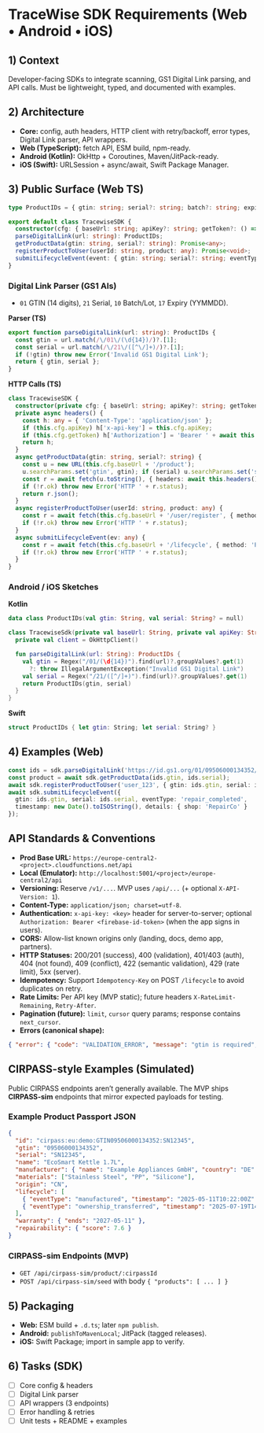 
# TraceWise SDK Requirements (Web • Android • iOS)

## 1) Context
Developer-facing SDKs to integrate scanning, GS1 Digital Link parsing, and API calls. Must be lightweight, typed, and documented with examples.

## 2) Architecture
- **Core:** config, auth headers, HTTP client with retry/backoff, error types, Digital Link parser, API wrappers.
- **Web (TypeScript):** fetch API, ESM build, npm-ready.
- **Android (Kotlin):** OkHttp + Coroutines, Maven/JitPack-ready.
- **iOS (Swift):** URLSession + async/await, Swift Package Manager.

## 3) Public Surface (Web TS)
```ts
type ProductIDs = { gtin: string; serial?: string; batch?: string; expiry?: string };

export default class TracewiseSDK {
  constructor(cfg: { baseUrl: string; apiKey?: string; getToken?: () => Promise<string>; timeoutMs?: number });
  parseDigitalLink(url: string): ProductIDs;
  getProductData(gtin: string, serial?: string): Promise<any>;
  registerProductToUser(userId: string, product: any): Promise<void>;
  submitLifecycleEvent(event: { gtin: string; serial?: string; eventType: string; timestamp: string; details?: any }): Promise<void>;
}
```

### Digital Link Parser (GS1 AIs)
- `01` GTIN (14 digits), `21` Serial, `10` Batch/Lot, `17` Expiry (YYMMDD).

**Parser (TS)**
```ts
export function parseDigitalLink(url: string): ProductIDs {
  const gtin = url.match(/\/01\/(\d{14})/)?.[1];
  const serial = url.match(/\/21\/([^\/]+)/)?.[1];
  if (!gtin) throw new Error('Invalid GS1 Digital Link');
  return { gtin, serial };
}
```

**HTTP Calls (TS)**
```ts
class TracewiseSDK {
  constructor(private cfg: { baseUrl: string; apiKey?: string; getToken?: () => Promise<string> }){}
  private async headers() {
    const h: any = { 'Content-Type': 'application/json' };
    if (this.cfg.apiKey) h['x-api-key'] = this.cfg.apiKey;
    if (this.cfg.getToken) h['Authorization'] = 'Bearer ' + await this.cfg.getToken();
    return h;
  }
  async getProductData(gtin: string, serial?: string) {
    const u = new URL(this.cfg.baseUrl + '/product');
    u.searchParams.set('gtin', gtin); if (serial) u.searchParams.set('serial', serial);
    const r = await fetch(u.toString(), { headers: await this.headers() });
    if (!r.ok) throw new Error('HTTP ' + r.status);
    return r.json();
  }
  async registerProductToUser(userId: string, product: any) {
    const r = await fetch(this.cfg.baseUrl + '/user/register', { method: 'POST', headers: await this.headers(), body: JSON.stringify({ userId, product }) });
    if (!r.ok) throw new Error('HTTP ' + r.status);
  }
  async submitLifecycleEvent(ev: any) {
    const r = await fetch(this.cfg.baseUrl + '/lifecycle', { method: 'POST', headers: await this.headers(), body: JSON.stringify(ev) });
    if (!r.ok) throw new Error('HTTP ' + r.status);
  }
}
```

### Android / iOS Sketches
**Kotlin**
```kotlin
data class ProductIDs(val gtin: String, val serial: String? = null)

class TracewiseSdk(private val baseUrl: String, private val apiKey: String? = null) {
  private val client = OkHttpClient()

  fun parseDigitalLink(url: String): ProductIDs {
    val gtin = Regex("/01/(\d{14})").find(url)?.groupValues?.get(1)
      ?: throw IllegalArgumentException("Invalid GS1 Digital Link")
    val serial = Regex("/21/([^/]+)").find(url)?.groupValues?.get(1)
    return ProductIDs(gtin, serial)
  }
}
```

**Swift**
```swift
struct ProductIDs { let gtin: String; let serial: String? }
```

## 4) Examples (Web)
```ts
const ids = sdk.parseDigitalLink('https://id.gs1.org/01/09506000134352/21/SN12345');
const product = await sdk.getProductData(ids.gtin, ids.serial);
await sdk.registerProductToUser('user_123', { gtin: ids.gtin, serial: ids.serial, purchaseDate: '2025-08-10' });
await sdk.submitLifecycleEvent({
  gtin: ids.gtin, serial: ids.serial, eventType: 'repair_completed',
  timestamp: new Date().toISOString(), details: { shop: 'RepairCo' }
});
```


## API Standards & Conventions

- **Prod Base URL:** `https://europe-central2-<project>.cloudfunctions.net/api`
- **Local (Emulator):** `http://localhost:5001/<project>/europe-central2/api`
- **Versioning:** Reserve `/v1/...`. MVP uses `/api/...` (+ optional `X-API-Version: 1`).
- **Content-Type:** `application/json; charset=utf-8`.
- **Authentication:** `x-api-key: <key>` header for server-to-server; optional `Authorization: Bearer <firebase-id-token>` (when the app signs in users).
- **CORS:** Allow-list known origins only (landing, docs, demo app, partners).
- **HTTP Statuses:** 200/201 (success), 400 (validation), 401/403 (auth), 404 (not found), 409 (conflict), 422 (semantic validation), 429 (rate limit), 5xx (server).
- **Idempotency:** Support `Idempotency-Key` on POST `/lifecycle` to avoid duplicates on retry.
- **Rate Limits:** Per API key (MVP static); future headers `X-RateLimit-Remaining`, `Retry-After`.
- **Pagination (future):** `limit`, `cursor` query params; response contains `next_cursor`.
- **Errors (canonical shape):**
```json
{ "error": { "code": "VALIDATION_ERROR", "message": "gtin is required", "details": { "field": "gtin" } } }
```

## CIRPASS-style Examples (Simulated)

Public CIRPASS endpoints aren’t generally available. The MVP ships **CIRPASS-sim** endpoints that mirror expected payloads for testing.

### Example Product Passport JSON
```json
{
  "id": "cirpass:eu:demo:GTIN09506000134352:SN12345",
  "gtin": "09506000134352",
  "serial": "SN12345",
  "name": "EcoSmart Kettle 1.7L",
  "manufacturer": { "name": "Example Appliances GmbH", "country": "DE" },
  "materials": ["Stainless Steel", "PP", "Silicone"],
  "origin": "CN",
  "lifecycle": [
    { "eventType": "manufactured", "timestamp": "2025-05-11T10:22:00Z" },
    { "eventType": "ownership_transferred", "timestamp": "2025-07-19T14:10:00Z", "details": { "country": "RO" } }
  ],
  "warranty": { "ends": "2027-05-11" },
  "repairability": { "score": 7.6 }
}
```

### CIRPASS-sim Endpoints (MVP)
- `GET /api/cirpass-sim/product/:cirpassId`
- `POST /api/cirpass-sim/seed` with body `{ "products": [ ... ] }`

## 5) Packaging
- **Web:** ESM build + `.d.ts`; later `npm publish`.
- **Android:** `publishToMavenLocal`; JitPack (tagged releases).
- **iOS:** Swift Package; import in sample app to verify.

## 6) Tasks (SDK)
- [ ] Core config & headers
- [ ] Digital Link parser
- [ ] API wrappers (3 endpoints)
- [ ] Error handling & retries
- [ ] Unit tests + README + examples
